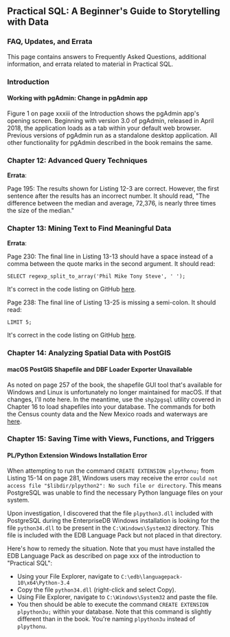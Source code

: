## Practical SQL: A Beginner's Guide to Storytelling with Data

### FAQ, Updates, and Errata

This page contains answers to Frequently Asked Questions, additional information, and errata related to material in Practical SQL.

### Introduction

#### Working with pgAdmin: Change in pgAdmin app

Figure 1 on page xxxiii of the Introduction shows the pgAdmin app's opening screen. Beginning with version 3.0 of pgAdmin, released in April 2018, the application loads as a tab within your default web browser. Previous versions of pgAdmin run as a standalone desktop application. All other functionality for pgAdmin described in the book remains the same.

### Chapter 12: Advanced Query Techniques

**Errata**:

Page 195: The results shown for Listing 12-3 are correct. However, the first sentence after the results has an incorrect number. It should read, "The difference between the median and average, 72,376, is nearly three times the size of the median."

### Chapter 13: Mining Text to Find Meaningful Data

**Errata**:

Page 230: The final line in Listing 13-13 should have a space instead of a comma between the quote marks in the second argument. It should read:

`SELECT regexp_split_to_array('Phil Mike Tony Steve', ' ');`

It's correct in the code listing on GitHub [here](https://github.com/anthonydb/practical-sql/blob/master/Chapter_13/Chapter_13.sql#L223).

Page 238: The final line of Listing 13-25 is missing a semi-colon. It should read:

`LIMIT 5;`

It's correct in the code listing on GitHub [here](https://github.com/anthonydb/practical-sql/blob/master/Chapter_13/Chapter_13.sql#L349).

### Chapter 14: Analyzing Spatial Data with PostGIS

#### macOS PostGIS Shapefile and DBF Loader Exporter Unavailable

As noted on page 257 of the book, the shapefile GUI tool that's available for Windows and Linux is unfortunately no longer maintained for macOS. If that changes, I'll note here. In the meantime, use the `shp2pgsql` utility covered in Chapter 16 to load shapefiles into your database. The commands for both the Census county data and the New Mexico roads and waterways are [here](https://github.com/anthonydb/practical-sql/blob/master/Chapter_16/psql_commands.txt#L81).

### Chapter 15: Saving Time with Views, Functions, and Triggers

#### PL/Python Extension Windows Installation Error

When attempting to run the command `CREATE EXTENSION plpythonu;` from Listing 15-14 on page 281, Windows users may receive the error `could not access file "$libdir/plpython2": No such file or directory`. This means PostgreSQL was unable to find the necessary Python language files on your system.

Upon investigation, I discovered that the file `plpython3.dll` included with PostgreSQL during the EnterpriseDB Windows installation is looking for the file `python34.dll` to be present in the `C:\Windows\System32` directory. This file is included with the EDB Language Pack but not placed in that directory.

Here's how to remedy the situation. Note that you must have installed the EDB Language Pack as described on page xxx of the introduction to "Practical SQL":

* Using your File Explorer, navigate to `C:\edb\languagepack-10\x64\Python-3.4`
* Copy the file `python34.dll` (right-click and select Copy).
* Using File Explorer, navigate to `C:\Windows\System32` and paste the file.
* You then should be able to execute the command `CREATE EXTENSION plpython3u;` within your database. Note that this command is slightly different than in the book. You're naming `plpython3u` instead of `plpythonu`.

